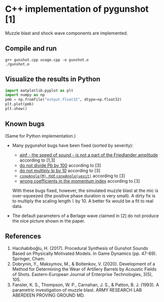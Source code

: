 # C++ implementation of pygunshot [1]

Muzzle blast and shock wave components are implemented.

## Compile and run

```
g++ gunshot.cpp usage.cpp -o gunshot.o
./gunshot.o
```

## Visualize the results in Python

```python
import matplotlib.pyplot as plt
import numpy as np
pmb = np.fromfile("output.float32", dtype=np.float32)
plt.plot(pmb)
plt.show()
```

## Known bugs

(Same for Python implementation.)

* Many pygunshot bugs have been fixed (sorted by severity):
  - [ainf - the speed of sound - is not a part of the Friedlander amplitude](https://github.com/metu-sparg/pygunshot/blob/76004698fc5b5f7c34012ff0983fd6da094d272a/pygunshot/muzzleblast.py#L27) according to [1,3]
  - [do not divide Pb by 100](https://github.com/metu-sparg/pygunshot/blob/76004698fc5b5f7c34012ff0983fd6da094d272a/pygunshot/muzzleblast.py#L158) according to [3]
  - [do not multiply lp by 10](https://github.com/metu-sparg/pygunshot/blob/76004698fc5b5f7c34012ff0983fd6da094d272a/pygunshot/muzzleblast.py#L113) according to [3]
  - [`coneAngle(M)`, not `coneAngle(uexit)`](https://github.com/metu-sparg/pygunshot/blob/76004698fc5b5f7c34012ff0983fd6da094d272a/pygunshot/process.py#L45) according to [3]
  - [wrong coefficients in the momentum index](https://github.com/metu-sparg/pygunshot/blob/76004698fc5b5f7c34012ff0983fd6da094d272a/pygunshot/muzzleblast.py#L133) according to [3]
  
  With these bugs fixed, however, the simulated muzzle blast at the mic is over-squeezed (the positive phase duration is very small). A dirty fix is to multiply the scaling length `l` by 10. A better fix would be a fit to real data.
  
* The default parameters of a Berlage wave claimed in [2] do not produce the nice picture shown in the paper.

## References

1. Hacıhabiboğlu, H. (2017). Procedural Synthesis of Gunshot Sounds Based on Physically Motivated Models. In Game Dynamics (pp. 47-69). Springer, Cham.
2. Dobrynin, Y., Maksymov, M., & Boltenkov, V. (2020). Development of a Method for Determining the Wear of Artillery Barrels by Acoustic Fields of Shots. Eastern-European Journal of Enterprise Technologies, 3(5), 105.
3. Fansler, K. S., Thompson, W. P., Carnahan, J. S., & Patton, B. J. (1993). A parametric investigation of muzzle blast. ARMY RESEARCH LAB ABERDEEN PROVING GROUND MD.
